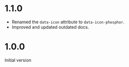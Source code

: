 # 1.1.0

-   Renamed the `data-icon` attribute to `data-icon-phosphor`.
-   Improved and updated outdated docs.

# 1.0.0

Initial version
